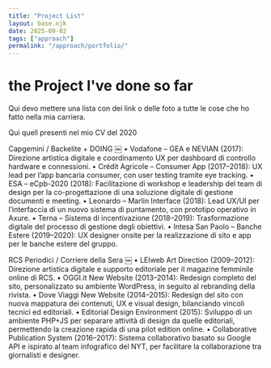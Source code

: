 ```yaml
---
title: "Project List"
layout: base.njk
date: 2025-09-02
tags: ["approach"]
permalink: "/approach/portfolio/"
---
```

# the Project I've done so far

Qui devo mettere una lista con dei link o delle foto a tutte le cose che ho fatto nella mia carriera.

Qui quell presenti nel mio CV del 2020



Capgemini / Backelite + DOING ￼
 • Vodafone – GEA e NEVIAN (2017):
Direzione artistica digitale e coordinamento UX per dashboard di controllo hardware e connessioni.
 • Crédit Agricole – Consumer App (2017–2018):
UX lead per l’app bancaria consumer, con user testing tramite eye tracking.
 • ESA – eCpb-2020 (2018):
Facilitazione di workshop e leadership del team di design per la co-progettazione di una soluzione digitale di gestione documenti e meeting.
 • Leonardo – Marlin Interface (2018):
Lead UX/UI per l’interfaccia di un nuovo sistema di puntamento, con prototipo operativo in Axure.
 • Terna – Sistema di incentivazione (2018–2019):
Trasformazione digitale del processo di gestione degli obiettivi.
 • Intesa San Paolo – Banche Estere (2019–2020):
UX designer onsite per la realizzazione di sito e app per le banche estere del gruppo.


RCS Periodici / Corriere della Sera ￼
 • LEIweb Art Direction (2009–2012):
Direzione artistica digitale e supporto editoriale per il magazine femminile online di RCS.
 • OGGI.it New Website (2013–2014):
Redesign completo del sito, personalizzato su ambiente WordPress, in seguito al rebranding della rivista.
 • Dove Viaggi New Website (2014–2015):
Redesign del sito con nuova mappatura dei contenuti, UX e visual design, bilanciando vincoli tecnici ed editoriali.
 • Editorial Design Environment (2015):
Sviluppo di un ambiente PHP+JS per separare attività di design da quelle editoriali, permettendo la creazione rapida di una pilot edition online.
 • Collaborative Publication System (2016–2017):
Sistema collaborativo basato su Google API e ispirato al team infografico del NYT, per facilitare la collaborazione tra giornalisti e designer.